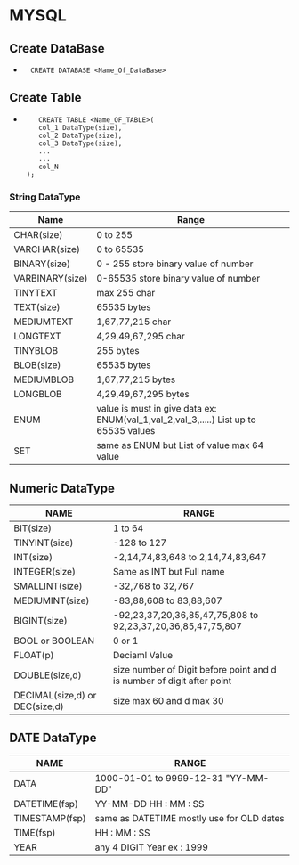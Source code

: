 # MYSQL

## Create DataBase 
   -       CREATE DATABASE <Name_Of_DataBase>
## Create Table 
  -         CREATE TABLE <Name_OF_TABLE>(
            col_1 DataType(size),
            col_2 DataType(size),
            col_3 DataType(size),
            ...
            ...
            col_N 
         );
  
### String DataType
Name|Range
---|---
CHAR(size)|0 to 255
VARCHAR(size)|0 to 65535
BINARY(size)|0 - 255 store binary value of number
VARBINARY(size)| 0-65535 store binary value of number
TINYTEXT| max 255 char
TEXT(size)| 65535 bytes
MEDIUMTEXT| 1,67,77,215 char
LONGTEXT| 4,29,49,67,295 char
TINYBLOB| 255 bytes
BLOB(size)| 65535 bytes
MEDIUMBLOB| 1,67,77,215 bytes
LONGBLOB| 4,29,49,67,295 bytes
ENUM| value is must in give data ex: ENUM(val_1,val_2,val_3,.....) List up to 65535 values
SET| same as ENUM but List of value max 64 value

## Numeric DataType
NAME|RANGE
---|---
BIT(size)|1 to 64
TINYINT(size)| -128 to 127
INT(size)| -2,14,74,83,648 to 2,14,74,83,647
INTEGER(size)| Same as INT but Full name
SMALLINT(size)| -32,768 to 32,767
MEDIUMINT(size)| -83,88,608 to 83,88,607
BIGINT(size)| -92,23,37,20,36,85,47,75,808 to 92,23,37,20,36,85,47,75,807
BOOL or BOOLEAN| 0 or 1
FLOAT(p)| Deciaml Value
DOUBLE(size,d)| size number of Digit before point and d is number of digit after point
DECIMAL(size,d) or DEC(size,d)| size max 60 and d max 30

## DATE DataType
NAME|RANGE
---|---
DATA | 1000-01-01 to 9999-12-31 "YY-MM-DD"
DATETIME(fsp) | YY-MM-DD HH : MM : SS
TIMESTAMP(fsp) |  same as DATETIME mostly use for OLD dates
TIME(fsp) | HH : MM : SS
YEAR | any 4 DIGIT Year ex : 1999






